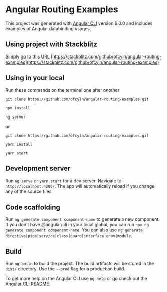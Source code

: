 # Angular Routing Examples

This project was generated with [Angular CLI](https://github.com/angular/angular-cli) version 6.0.0 and includes examples of Angular databinding usages.

## Using project with Stackblitz

Simply go to this URL [https://stackblitz.com/github/ofcyln/angular-routing-examples](https://stackblitz.com/github/ofcyln/angular-routing-examples)

## Using in your local

Run these commands on the terminal one after onother

    git clone https://github.com/ofcyln/angular-routing-examples.git

    npm install

    ng server

or

    git clone https://github.com/ofcyln/angular-routing-examples.git

    yarn install

    yarn start

## Development server

Run `ng serve` or `yarn start` for a dev server. Navigate to `http://localhost:4200/`. The app will automatically reload if you change any of the source files.

## Code scaffolding

Run `ng generate component component-name` to generate a new component. If you don't have @angular/cli in your local global, you can run `npx ng generate component component-name`. You can also use `ng generate directive|pipe|service|class|guard|interface|enum|module`.

## Build

Run `ng build` to build the project. The build artifacts will be stored in the `dist/` directory. Use the `--prod` flag for a production build.

To get more help on the Angular CLI use `ng help` or go check out the [Angular CLI README](https://github.com/angular/angular-cli/blob/master/README.md).
